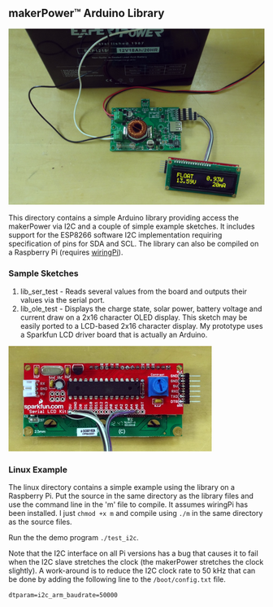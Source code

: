 ## makerPower™ Arduino Library

![OLED Solar Monitor](pictures/lib_oled_test.png)

This directory contains a simple Arduino library providing access the makerPower via I2C and a couple of simple example sketches.  It includes support for the ESP8266 software I2C implementation requiring specification of pins for SDA and SCL.  The library can also be compiled on a Raspberry Pi (requires [wiringPi](http://wiringpi.com/download-and-install/)).

### Sample Sketches

1. lib\_ser\_test - Reads several values from the board and outputs their values via the serial port.
2. lib\_ole\_test - Displays the charge state, solar power, battery voltage and current draw on a 2x16 character OLED display.  This sketch may be easily ported to a LCD-based 2x16 character display.  My prototype uses a Sparkfun LCD driver board that is actually an Arduino.

![OLED backside](pictures/oled_back.png)

### Linux Example
The linux directory contains a simple example using the library on a Raspberry Pi.  Put the source in the same directory as the library files and use the command line in the 'm' file to compile.  It assumes wiringPi has been installed. I just ```chmod +x m``` and compile using ```./m``` in the same directory as the source files.

Run the the demo program ```./test_i2c```.

Note that the I2C interface on all Pi versions has a bug that causes it to fail when the I2C slave stretches the clock (the makerPower stretches the clock slightly).  A work-around is to reduce the I2C clock rate to 50 kHz that can be done by adding the following line to the ```/boot/config.txt``` file.

  ```
  dtparam=i2c_arm_baudrate=50000
  ```
  
